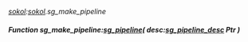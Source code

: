 _[sokol](../../modules/sokol/sokol-module.md):[sokol](../../modules/sokol/sokol-module.md).sg\_make\_pipeline_
##### Function sg\_make\_pipeline:[sg_pipeline](../../modules/sokol/sokol-sg_pipeline.md)( desc:[sg_pipeline_desc](../../modules/sokol/sokol-sg_pipeline_desc.md) Ptr )
